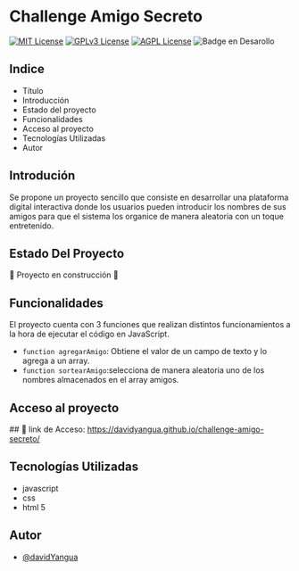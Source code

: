 # Challenge Amigo Secreto



[![MIT License](https://img.shields.io/badge/License-MIT-green.svg)](https://choosealicense.com/licenses/mit/)
[![GPLv3 License](https://img.shields.io/badge/License-GPL%20v3-yellow.svg)](https://opensource.org/licenses/)
[![AGPL License](https://img.shields.io/badge/license-AGPL-blue.svg)](http://www.gnu.org/licenses/agpl-3.0)
![Badge en Desarollo](https://img.shields.io/badge/STATUS-EN%20DESAROLLO-green)


## Indice
- Título 
- Introducción
- Estado del proyecto
- Funcionalidades
- Acceso al proyecto
- Tecnologías Utilizadas
- Autor

  
## Introdución
Se propone un proyecto sencillo que consiste en desarrollar una plataforma digital interactiva donde los usuarios pueden introducir los nombres de sus amigos para que el sistema los organice de manera aleatoria con un toque entretenido.


## Estado Del Proyecto
:construction: Proyecto en construcción :construction:


## Funcionalidades
El proyecto cuenta con 3 funciones que realizan distintos funcionamientos a la hora de ejecutar el código en JavaScript.
- `function agregarAmigo`: Obtiene el valor de un campo de texto y lo agrega a un array.
- `function sortearAmigo`:selecciona de manera aleatoria uno de los nombres almacenados en el array amigos.


## Acceso al proyecto
\## 📁 link de Acceso: https://davidyangua.github.io/challenge-amigo-secreto/ 


## Tecnologías Utilizadas
- javascript
- css
- html 5

## Autor

- [@davidYangua](https://github.com/davidYangua)
